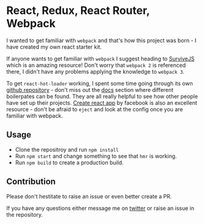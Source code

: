 # React, Redux, React Router, Webpack

I wanted to get familiar with `webpack` and that's how this project was born - I have created my own react starter kit.

If anyone wants to get familiar with `webpack` I suggest heading to [SurviveJS](https://survivejs.com/webpack/introduction) which is an amazing resource! Don't worry that `webpack 2` is referenced there, I didn't have any problems applying the knowledge to `webpack 3`.

To get `react-hot-loader` working, I spent some time going through its own [github repository](https://github.com/gaearon/react-hot-loader) - don't miss out the [docs](https://github.com/gaearon/react-hot-loader/tree/master/docs) section where different boilerpates can be found. They are all really helpful to see how other people have set up their projects. [Create react app](https://github.com/facebookincubator/create-react-app) by facebook is also an excellent resource - don't be afraid to `eject` and look at the config once you are familiar with webpack.

## Usage 

* Clone the repositroy and run `npm install`
* Run `npm start` and change something to see that `hmr` is working.
* Run `npm build` to create a production build.

## Contribution
Please don't hestitate to raise an issue or even better create a PR. 

If you have any questions either message me on [twitter](https://twitter.com/ZhivkoSiderov) or raise an issue in the repository.
